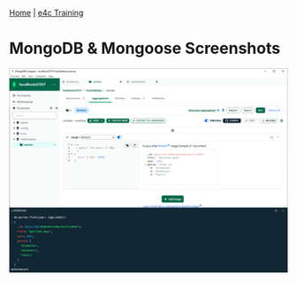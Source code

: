 [Home](/) \| [e4c Training](/e4cTraining)

# MongoDB & Mongoose Screenshots

![MongoDB Compass Sample Query showing built in MongoSH](./img/MongoDBCompassSampleQuery.PNG)

